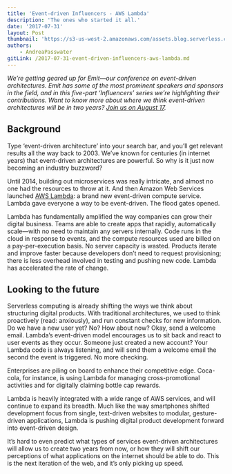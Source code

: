 ```yaml
---
title: 'Event-driven Influencers - AWS Lambda'
description: 'The ones who started it all.'
date: '2017-07-31'
layout: Post
thumbnail: 'https://s3-us-west-2.amazonaws.com/assets.blog.serverless.com/AWS-Lambda.png'
authors:
    - AndreaPasswater
gitLink: /2017-07-31-event-driven-influencers-aws-lambda.md
---
```


*We’re getting geared up for Emit—our conference on event-driven architectures. Emit has some of the most prominent speakers and sponsors in the field, and in this five-part ‘Influencers’ series we’re highlighting their contributions. Want to know more about where we think event-driven architectures will be in two years? [Join us on August 17](http://www.emitconference.com).*

## Background

Type ‘event-driven architecture’ into your search bar, and you’ll get relevant results all the way back to 2003. We’ve known for centuries (in internet years) that event-driven architectures are powerful. So why is it just now becoming an industry buzzword?

Until 2014, building out microservices was really intricate, and almost no one had the resources to throw at it. And then Amazon Web Services launched [AWS Lambda](https://aws.amazon.com/lambda/): a brand new event-driven compute service. Lambda gave everyone a way to be event-driven. The flood gates opened.

Lambda has fundamentally amplified the way companies can grow their digital business. Teams are able to create apps that rapidly, automatically scale—with no need to maintain any servers internally. Code runs in the cloud in response to events, and the compute resources used are billed on a pay-per-execution basis. No server capacity is wasted. Products iterate and improve faster because developers don’t need to request provisioning; there is less overhead involved in testing and pushing new code. Lambda has accelerated the rate of change.

## Looking to the future

Serverless computing is already shifting the ways we think about structuring digital products. With traditional architectures, we used to think proactively (read: anxiously), and run constant checks for new information. Do we have a new user yet? No? How about now? Okay, send a welcome email. Lambda’s event-driven model encourages us to sit back and react to user events as they occur. Someone just created a new account? Your Lambda code is always listening, and will send them a welcome email the second the event is triggered. No more checking.

Enterprises are piling on board to enhance their competitive edge. Coca-cola, for instance, is using Lambda for managing cross-promotional activities and for digitally claiming bottle cap rewards.

Lambda is heavily integrated with a wide range of AWS services, and will continue to expand its breadth. Much like the way smartphones shifted development focus from single, text-driven websites to modular, gesture-driven applications, Lambda is pushing digital product development forward into event-driven design.

It’s hard to even predict what types of services event-driven architectures will allow us to create two years from now, or how they will shift our perceptions of what applications on the internet should be able to do. This is the next iteration of the web, and it’s only picking up speed.
